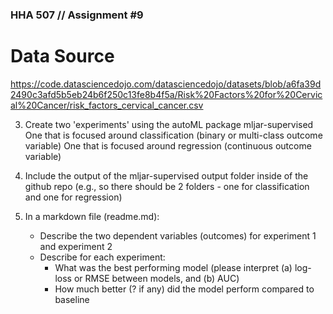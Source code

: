 ### HHA 507 // Assignment #9

# Data Source
https://code.datasciencedojo.com/datasciencedojo/datasets/blob/a6fa39d2490c3afd5b5eb24b6f250c13fe8b4f5a/Risk%20Factors%20for%20Cervical%20Cancer/risk_factors_cervical_cancer.csv



3. Create two 'experiments' using the autoML package mljar-supervised 
One that is focused around classification (binary or multi-class outcome variable)
One that is focused around regression (continuous outcome variable) 
4. Include the output of the mljar-supervised output folder inside of the github repo (e.g., so there should be 2 folders - one for classification and one for regression) 

5. In a markdown file (readme.md): 
    - Describe the two dependent variables (outcomes) for experiment 1 and experiment 2 
    - Describe for each experiment: 
        - What was the best performing model (please interpret (a) log-loss or RMSE between models, and (b) AUC) 
        - How much better (? if any) did the model perform compared to baseline